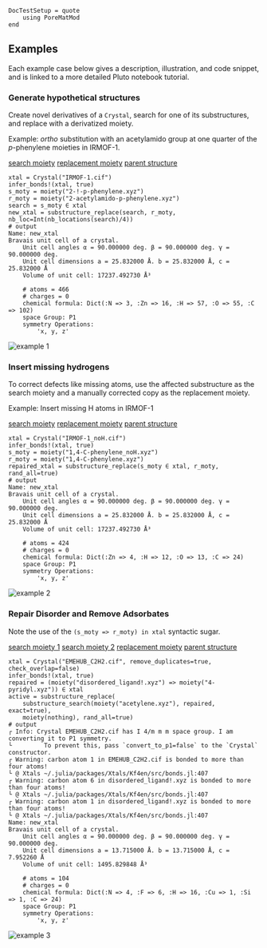 ```@meta
DocTestSetup = quote
    using PoreMatMod
end
```

## Examples

Each example case below gives a description, illustration, and code snippet,
and is linked to a more detailed Pluto notebook tutorial.

### Generate hypothetical structures

Create novel derivatives of a `Crystal`, search for one of its substructures,
and replace with a derivatized moiety.

Example: *ortho* substitution with an acetylamido group at one quarter of the
*p*-phenylene moieties in IRMOF-1.

[search moiety](https://raw.githubusercontent.com/SimonEnsemble/PoreMatMod.jl/master/test/data/moieties/2-!-p-phenylene.xyz)
[replacement moiety](https://raw.githubusercontent.com/SimonEnsemble/PoreMatMod.jl/master/test/data/moieties/2-acetylamido-p-phenylene.xyz)
[parent structure](https://raw.githubusercontent.com/SimonEnsemble/PoreMatMod.jl/master/test/data/crystals/IRMOF-1.cif)

```jldoctest; output=false
xtal = Crystal("IRMOF-1.cif")
infer_bonds!(xtal, true)
s_moty = moiety("2-!-p-phenylene.xyz")
r_moty = moiety("2-acetylamido-p-phenylene.xyz")
search = s_moty ∈ xtal
new_xtal = substructure_replace(search, r_moty, nb_loc=Int(nb_locations(search)/4))
# output
Name: new_xtal
Bravais unit cell of a crystal.
	Unit cell angles α = 90.000000 deg. β = 90.000000 deg. γ = 90.000000 deg.
	Unit cell dimensions a = 25.832000 Å. b = 25.832000 Å, c = 25.832000 Å
	Volume of unit cell: 17237.492730 Å³

	# atoms = 466
	# charges = 0
	chemical formula: Dict(:N => 3, :Zn => 16, :H => 57, :O => 55, :C => 102)
	space Group: P1
	symmetry Operations:
		'x, y, z'
```

![example 1](../../assets/IRMOF1example.png)

### Insert missing hydrogens

To correct defects like missing atoms, use the affected substructure as the search
moiety and a manually corrected copy as the replacement moiety.

Example: Insert missing H atoms in IRMOF-1

[search moiety](https://raw.githubusercontent.com/SimonEnsemble/PoreMatMod.jl/master/test/data/moieties/1,4-C-phenylene_noH.xyz)
[replacement moiety](https://raw.githubusercontent.com/SimonEnsemble/PoreMatMod.jl/master/test/data/moieties/1,4-C-phenylene.xyz)
[parent structure](https://raw.githubusercontent.com/SimonEnsemble/PoreMatMod.jl/master/test/data/crystals/IRMOF-1_noH.cif)

```jldoctest; output=false
xtal = Crystal("IRMOF-1_noH.cif")
infer_bonds!(xtal, true)
s_moty = moiety("1,4-C-phenylene_noH.xyz")
r_moty = moiety("1,4-C-phenylene.xyz")
repaired_xtal = substructure_replace(s_moty ∈ xtal, r_moty, rand_all=true)
# output
Name: new_xtal
Bravais unit cell of a crystal.
	Unit cell angles α = 90.000000 deg. β = 90.000000 deg. γ = 90.000000 deg.
	Unit cell dimensions a = 25.832000 Å. b = 25.832000 Å, c = 25.832000 Å
	Volume of unit cell: 17237.492730 Å³

	# atoms = 424
	# charges = 0
	chemical formula: Dict(:Zn => 4, :H => 12, :O => 13, :C => 24)
	space Group: P1
	symmetry Operations:
		'x, y, z'
```

![example 2](../../assets/missingHexample.png)

### Repair Disorder and Remove Adsorbates

Note the use of the `(s_moty => r_moty) in xtal` syntactic sugar.

[search moiety 1](https://raw.githubusercontent.com/SimonEnsemble/PoreMatMod.jl/master/test/data/moieties/disordered_ligand!.xyz)
[search moiety 2](https://raw.githubusercontent.com/SimonEnsemble/PoreMatMod.jl/master/test/data/moieties/acetylene.xyz)
[replacement moiety](https://raw.githubusercontent.com/SimonEnsemble/PoreMatMod.jl/master/test/data/moieties/4-pyridyl.xyz)
[parent structure](https://raw.githubusercontent.com/SimonEnsemble/PoreMatMod.jl/master/test/data/crystals/EMEHUB_C2H2.cif)

```jldoctest; output=false
xtal = Crystal("EMEHUB_C2H2.cif", remove_duplicates=true, check_overlap=false)
infer_bonds!(xtal, true)
repaired = (moiety("disordered_ligand!.xyz") => moiety("4-pyridyl.xyz")) ∈ xtal
active = substructure_replace(
    substructure_search(moiety("acetylene.xyz"), repaired, exact=true), 
    moiety(nothing), rand_all=true)
# output
┌ Info: Crystal EMEHUB_C2H2.cif has I 4/m m m space group. I am converting it to P1 symmetry.
└         To prevent this, pass `convert_to_p1=false` to the `Crystal` constructor.
┌ Warning: carbon atom 1 in EMEHUB_C2H2.cif is bonded to more than four atoms!
└ @ Xtals ~/.julia/packages/Xtals/Kf4en/src/bonds.jl:407
┌ Warning: carbon atom 6 in disordered_ligand!.xyz is bonded to more than four atoms!
└ @ Xtals ~/.julia/packages/Xtals/Kf4en/src/bonds.jl:407
┌ Warning: carbon atom 1 in disordered_ligand!.xyz is bonded to more than four atoms!
└ @ Xtals ~/.julia/packages/Xtals/Kf4en/src/bonds.jl:407
Name: new_xtal
Bravais unit cell of a crystal.
	Unit cell angles α = 90.000000 deg. β = 90.000000 deg. γ = 90.000000 deg.
	Unit cell dimensions a = 13.715000 Å. b = 13.715000 Å, c = 7.952260 Å
	Volume of unit cell: 1495.829848 Å³

	# atoms = 104
	# charges = 0
	chemical formula: Dict(:N => 4, :F => 6, :H => 16, :Cu => 1, :Si => 1, :C => 24)
	space Group: P1
	symmetry Operations:
		'x, y, z'
```

![example 3](../../assets/mof-fix.png)

